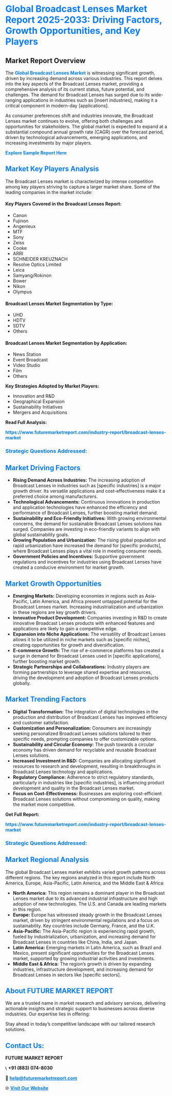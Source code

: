<h1 style="color: #007BFF;">Global Broadcast Lenses Market Report 2025-2033: Driving Factors, Growth Opportunities, and Key Players</h1>

<section id="overview">
<h2>Market Report Overview</h2>
<p>The <a href="https://www.futuremarketreport.com/industry-report/broadcast-lenses-market" style="color: #007BFF; text-decoration: none;"><strong>Global Broadcast Lenses Market</strong></a> is witnessing significant growth, driven by increasing demand across various industries. This report delves into the key aspects of the Broadcast Lenses market, providing a comprehensive analysis of its current status, future potential, and challenges. The demand for Broadcast Lenses has surged due to its wide-ranging applications in industries such as [insert industries], making it a critical component in modern-day [applications].</p>
<p>As consumer preferences shift and industries innovate, the Broadcast Lenses market continues to evolve, offering both challenges and opportunities for stakeholders. The global market is expected to expand at a substantial compound annual growth rate (CAGR) over the forecast period, driven by technological advancements, emerging applications, and increasing investments by major players.</p>
</section>

<section id="overview">
<p><a href="https://www.futuremarketreport.com/request-sample/reportId=56398" style="color: #007BFF; text-decoration: none;"><strong>Explore Sample Report Here</strong></a></p>
</section>

<section id="key-players">
<h2 style="color: #007BFF;">Market Key Players Analysis</h2>
<p>The Broadcast Lenses market is characterized by intense competition among key players striving to capture a larger market share. Some of the leading companies in the market include:</p>
<h4>Key Players Covered in the Broadcast Lenses Report:</h4>
<ul><li>Canon</li><li>Fujinon</li><li>Angenieux</li><li>MTF</li><li>Sony</li><li>Zeiss</li><li>Cooke</li><li>ARRI</li><li>SCHNEIDER KREUZNACH</li><li>Resolve Optics Limited</li><li>Leica</li><li>Samyang/Rokinon</li><li>Bower</li><li>Nikon</li><li>Olympus</li></ul>
<h4>Broadcast Lenses Market Segmentation by Type:</h4>
<ul><li>UHD</li><li>HDTV</li><li>SDTV</li><li>Others</li></ul>

<h4>Broadcast Lenses Market Segmentation by Application:</h4>
<ul><li>News Station</li><li>Event Broadcast</li><li>Video Studio</li><li>Film</li><li>Others</li></ul>
<p><strong>Key Strategies Adopted by Market Players:</strong></p>
<ul>
<li>Innovation and R&D</li>
<li>Geographical Expansion</li>
<li>Sustainability Initiatives</li>
<li>Mergers and Acquisitions</li>
</ul>
</section>

<section>
<p><strong>Read Full Analysis: </strong></p><a href="https://www.futuremarketreport.com/industry-report/broadcast-lenses-market" style="color: #007BFF; text-decoration: none;"><strong>https://www.futuremarketreport.com/industry-report/broadcast-lenses-market</strong></a>
<h3 style="color: #007BFF;">Strategic Questions Addressed:</h3>
</section>

<section id="driving-factors">
<h2 style="color: #007BFF;">Market Driving Factors</h2>
<ul>
<li><strong>Rising Demand Across Industries:</strong> The increasing adoption of Broadcast Lenses in industries such as [specific industries] is a major growth driver. Its versatile applications and cost-effectiveness make it a preferred choice among manufacturers.</li>
<li><strong>Technological Advancements:</strong> Continuous innovations in production and application technologies have enhanced the efficiency and performance of Broadcast Lenses, further boosting market demand.</li>
<li><strong>Sustainability and Eco-Friendly Initiatives:</strong> With growing environmental concerns, the demand for sustainable Broadcast Lenses solutions has surged. Companies are investing in eco-friendly variants to align with global sustainability goals.</li>
<li><strong>Growing Population and Urbanization:</strong> The rising global population and rapid urbanization have increased the demand for [specific products], where Broadcast Lenses plays a vital role in meeting consumer needs.</li>
<li><strong>Government Policies and Incentives:</strong> Supportive government regulations and incentives for industries using Broadcast Lenses have created a conducive environment for market growth.</li>
</ul>
</section>

<section id="growth-opportunities">
<h2 style="color: #007BFF;">Market Growth Opportunities</h2>
<ul>
<li><strong>Emerging Markets:</strong> Developing economies in regions such as Asia-Pacific, Latin America, and Africa present untapped potential for the Broadcast Lenses market. Increasing industrialization and urbanization in these regions are key growth drivers.</li>
<li><strong>Innovative Product Development:</strong> Companies investing in R&D to create innovative Broadcast Lenses products with enhanced features and applications are likely to gain a competitive edge.</li>
<li><strong>Expansion into Niche Applications:</strong> The versatility of Broadcast Lenses allows it to be utilized in niche markets such as [specific niches], creating opportunities for growth and diversification.</li>
<li><strong>E-commerce Growth:</strong> The rise of e-commerce platforms has created a surge in demand for Broadcast Lenses used in [specific applications], further boosting market growth.</li>
<li><strong>Strategic Partnerships and Collaborations:</strong> Industry players are forming partnerships to leverage shared expertise and resources, driving the development and adoption of Broadcast Lenses products globally.</li>
</ul>
</section>

<section id="trending-factors">
<h2 style="color: #007BFF;">Market Trending Factors</h2>
<ul>
<li><strong>Digital Transformation:</strong> The integration of digital technologies in the production and distribution of Broadcast Lenses has improved efficiency and customer satisfaction.</li>
<li><strong>Customization and Personalization:</strong> Consumers are increasingly seeking personalized Broadcast Lenses solutions tailored to their specific needs, prompting companies to offer customizable options.</li>
<li><strong>Sustainability and Circular Economy:</strong> The push towards a circular economy has driven demand for recyclable and reusable Broadcast Lenses solutions.</li>
<li><strong>Increased Investment in R&D:</strong> Companies are allocating significant resources to research and development, resulting in breakthroughs in Broadcast Lenses technology and applications.</li>
<li><strong>Regulatory Compliance:</strong> Adherence to strict regulatory standards, particularly in industries like [specific industries], is influencing product development and quality in the Broadcast Lenses market.</li>
<li><strong>Focus on Cost-Effectiveness:</strong> Businesses are exploring cost-efficient Broadcast Lenses solutions without compromising on quality, making the market more competitive.</li>
</ul>
</section>

<section>
<p><strong>Get Full Report: </strong></p><a href="https://www.futuremarketreport.com/industry-report/broadcast-lenses-market" style="color: #007BFF; text-decoration: none;"><strong>https://www.futuremarketreport.com/industry-report/broadcast-lenses-market</strong></a>
<h3 style="color: #007BFF;">Strategic Questions Addressed:</h3>
</section>


<section id="regional-analysis">
<h2 style="color: #007BFF;">Market Regional Analysis</h2>
<p>The global Broadcast Lenses market exhibits varied growth patterns across different regions. The key regions analyzed in this report include North America, Europe, Asia-Pacific, Latin America, and the Middle East & Africa:</p>
<ul>
<li><strong>North America:</strong> This region remains a dominant player in the Broadcast Lenses market due to its advanced industrial infrastructure and high adoption of new technologies. The U.S. and Canada are leading markets in this region.</li>
<li><strong>Europe:</strong> Europe has witnessed steady growth in the Broadcast Lenses market, driven by stringent environmental regulations and a focus on sustainability. Key countries include Germany, France, and the U.K.</li>
<li><strong>Asia-Pacific:</strong> The Asia-Pacific region is experiencing rapid growth, fueled by industrialization, urbanization, and increasing demand for Broadcast Lenses in countries like China, India, and Japan.</li>
<li><strong>Latin America:</strong> Emerging markets in Latin America, such as Brazil and Mexico, present significant opportunities for the Broadcast Lenses market, supported by growing industrial activities and investments.</li>
<li><strong>Middle East & Africa:</strong> The region’s growth is driven by expanding industries, infrastructure development, and increasing demand for Broadcast Lenses in sectors like [specific sectors].</li>
</ul>
</section>

<footer>
<h2 style="color: #007BFF;">About FUTURE MARKET REPORT</h2>
<p>We are a trusted name in market research and advisory services, delivering actionable insights and strategic support to businesses across diverse industries. Our expertise lies in offering:</p>

<p>Stay ahead in today’s competitive landscape with our tailored research solutions.</p>

<h2 style="color: #007BFF;">Contact Us:</h2>
<p><strong>FUTURE MARKET REPORT</strong></p>
<p>📞 <strong>+91 (883) 074-8030</strong></p>
<p>📧 <strong><a href="mailto:help@futuremarketreport.com" style="color: #007BFF;">help@futuremarketreport.com</a></strong></p>
<p>🌐 <strong><a href="https://www.futuremarketreport.com/" style="color: #007BFF;">Visit Our Website</a></strong></p>
</footer>